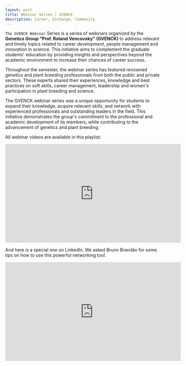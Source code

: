 ```yaml
---
layout: post
title: Webinar Series | GVENCK
description: Career, Exchange, Community
---
```


`The GVENCK Webinar` Series is a series of webinars organized by the **Genetics Group "Prof. Roland Vencovsky" (GVENCK)** to address relevant and timely topics related to career _development_, people management and _innovation_ in science. This initiative aims to complement the graduate students' education by providing insights and perspectives beyond the academic environment to increase their chances of career success.

Throughout the semester, the webinar series has featured renowned genetics and plant breeding professionals from both the public and private sectors. These experts shared their experiences, knowledge and best practices on soft skills, career management, leadership and women's participation in plant breeding and science.

The GVENCK webinar series was a unique opportunity for students to expand their knowledge, acquire relevant _skills_, and network with experienced professionals and outstanding leaders in the field. This initiative demonstrates the group's commitment to the professional and academic development of its members, while contributing to the advancement of genetics and plant breeding.

All webinar videos are available in this playlist:

<iframe width="560" height="315" src="https://www.youtube.com/embed/videoseries?list=PLQgoXUJx1_7leGU4TIrJD094fssUH5WcV" title="YouTube video player" frameborder="0" allow="accelerometer; autoplay; clipboard-write; encrypted-media; gyroscope; picture-in-picture; web-share" allowfullscreen></iframe>

And here is a special one on LinkedIn. We asked Bruno Brandão for some tips on how to use this powerful networking tool.

<iframe width="560" height="315" src="https://www.youtube.com/embed/7X4l1KfQwGQ" title="YouTube video player" frameborder="0" allow="accelerometer; autoplay; clipboard-write; encrypted-media; gyroscope; picture-in-picture; web-share" allowfullscreen></iframe>
